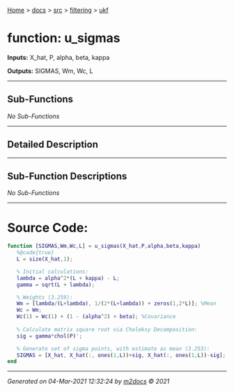 [Home](../../../index.md) > [docs](../../../docs_index.md) > [src](../../src_index.md) > [filtering](../filtering_index.md) > [ukf](ukf_index.md)  


# function: u_sigmas



**Inputs:** X_hat, P, alpha, beta, kappa

**Outputs:** SIGMAS, Wm, Wc, L

 ***

## Sub-Functions

*No Sub-Functions*

 ***

## Detailed Description



 ***

## Sub-Function Descriptions

*No Sub-Functions*

 
 *** 

# Source Code:

 ```matlab 
 function [SIGMAS,Wm,Wc,L] = u_sigmas(X_hat,P,alpha,beta,kappa)
    %@code{true}
    L = size(X_hat,1);

    % Initial calculations:
    lambda = alpha^2*(L + kappa) - L;
    gamma = sqrt(L + lambda);

    % Weights (3.259):
    Wm = [lambda/(L+lambda), 1/(2*(L+lambda)) + zeros(1,2*L)]; %Mean
    Wc = Wm;
    Wc(1) = Wc(1) + (1 - (alpha^2) + beta); %Covariance
    
    % Calculate matrix square root via Choleksy Decomposition:
    sig = gamma*chol(P)';

    % Generate set of sigma points, with estimate as mean (3.253):
    SIGMAS = [X_hat, X_hat(:, ones(1,L))+sig, X_hat(:, ones(1,L))-sig];
end 
``` 
 
***

*Generated on 04-Mar-2021 12:32:24 by [m2docs](https://github.com/crgnam-research/m2docs) © 2021*
